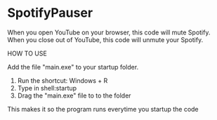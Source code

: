 # SpotifyPauser
When you open YouTube on your browser, this code will mute Spotify. When you close out of YouTube, this code will unmute your Spotify.

HOW TO USE

Add the file "main.exe" to your startup folder. 
1. Run the shortcut: Windows + R
2. Type in shell:startup
3. Drag the "main.exe" file to to the folder

This makes it so the program runs everytime you startup the code
